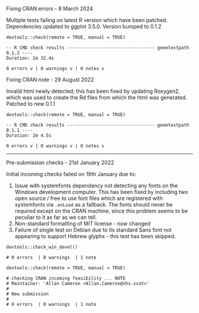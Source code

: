 Fixing CRAN errors - 8 March 2024

Multiple tests failing on latest R version which have been patched.
Dependencies updated to ggplot 3.5.0.
Version bumped to 0.1.2

```
devtools::check(remote = TRUE, manual = TRUE)

-- R CMD check results --------------------------------- geomtextpath 0.1.2 ----
Duration: 2m 32.4s

0 errors v | 0 warnings v | 0 notes v
```

Fixing CRAN note - 29 August 2022

Invalid html newly detected; this has been fixed by updating Roxygen2, which was
used to create the Rd files from which the html was generated.
Patched to new 0.1.1

```
devtools::check(remote = TRUE, manual = TRUE)

-- R CMD check results --------------------------------- geomtextpath 0.1.1 ----
Duration: 2m 4.5s

0 errors v | 0 warnings v | 0 notes v
```

---

Pre-submission checks - 21st January 2022

Initial incoming checks failed on 19th January due to:
1) Issue with systemfonts dependency not detecting any fonts on the Windows development computer. This has been fixed by including two open source / free to use font files which are registered with systemfonts via `.onLoad` as a fallback. The fonts should never be required except on the CRAN machine, since this problem seems to be peculiar to it as far as we can tell.
2) Non-standard formatting of MIT license - now changed
3) Failure of single test on Debian due to its standard Sans font not appearing to support Hebrew glyphs - this test has been skipped.
  
```
devtools::check_win_devel()

# 0 errors  | 0 warnings  | 1 note 
```

```
devtools::check(remote = TRUE, manual = TRUE)

# checking CRAN incoming feasibility ... NOTE
# Maintainer: 'Allan Cameron <Allan.Cameron@nhs.scot>'
# 
# New submission
#
# 0 errors  | 0 warnings  | 1 note 
```
